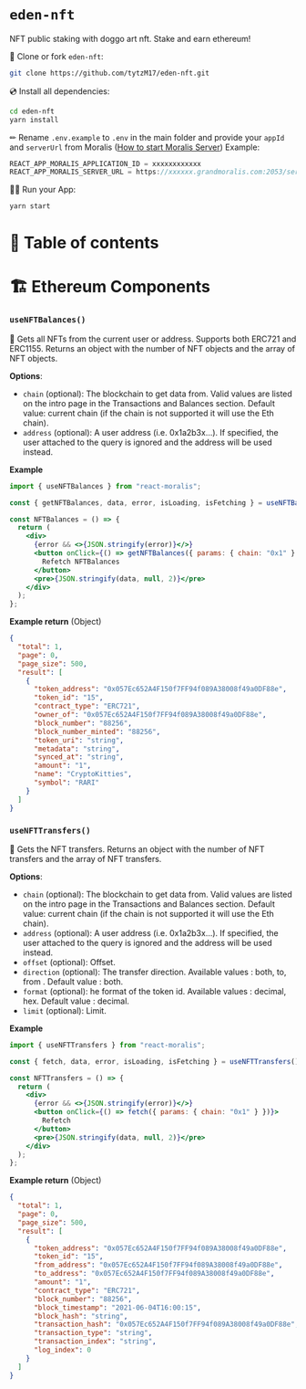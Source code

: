 # `eden-nft`

NFT public staking with doggo art nft. Stake and earn ethereum!

📄 Clone or fork `eden-nft`:

```sh
git clone https://github.com/tytzM17/eden-nft.git
```

💿 Install all dependencies:

```sh
cd eden-nft
yarn install
```

✏ Rename `.env.example` to `.env` in the main folder and provide your `appId` and `serverUrl` from Moralis ([How to start Moralis Server](https://docs.moralis.io/moralis-server/getting-started/create-a-moralis-server))
Example:

```jsx
REACT_APP_MORALIS_APPLICATION_ID = xxxxxxxxxxxx
REACT_APP_MORALIS_SERVER_URL = https://xxxxxx.grandmoralis.com:2053/server
```

🚴‍♂️ Run your App:

```sh
yarn start
```

# 🧭 Table of contents


# 🏗 Ethereum Components

### `useNFTBalances()`

🎨 Gets all NFTs from the current user or address. Supports both ERC721 and ERC1155. Returns an object with the number of NFT objects and the array of NFT objects.

**Options**:

- `chain` (optional): The blockchain to get data from. Valid values are listed on the intro page in the Transactions and Balances section. Default value: current chain (if the chain is not supported it will use the Eth chain).
- `address` (optional): A user address (i.e. 0x1a2b3x...). If specified, the user attached to the query is ignored and the address will be used instead.

**Example**

```jsx
import { useNFTBalances } from "react-moralis";

const { getNFTBalances, data, error, isLoading, isFetching } = useNFTBalances();

const NFTBalances = () => {
  return (
    <div>
      {error && <>{JSON.stringify(error)}</>}
      <button onClick={() => getNFTBalances({ params: { chain: "0x1" } })}>
        Refetch NFTBalances
      </button>
      <pre>{JSON.stringify(data, null, 2)}</pre>
    </div>
  );
};
```

**Example return** (Object)

```json
{
  "total": 1,
  "page": 0,
  "page_size": 500,
  "result": [
    {
      "token_address": "0x057Ec652A4F150f7FF94f089A38008f49a0DF88e",
      "token_id": "15",
      "contract_type": "ERC721",
      "owner_of": "0x057Ec652A4F150f7FF94f089A38008f49a0DF88e",
      "block_number": "88256",
      "block_number_minted": "88256",
      "token_uri": "string",
      "metadata": "string",
      "synced_at": "string",
      "amount": "1",
      "name": "CryptoKitties",
      "symbol": "RARI"
    }
  ]
}
```

### `useNFTTransfers()`

🎨 Gets the NFT transfers. Returns an object with the number of NFT transfers and the array of NFT transfers.

**Options**:

- `chain` (optional): The blockchain to get data from. Valid values are listed on the intro page in the Transactions and Balances section. Default value: current chain (if the chain is not supported it will use the Eth chain).
- `address` (optional): A user address (i.e. 0x1a2b3x...). If specified, the user attached to the query is ignored and the address will be used instead.
- `offset` (optional): Offset.
- `direction` (optional): The transfer direction. Available values : both, to, from . Default value : both.
- `format` (optional): he format of the token id. Available values : decimal, hex. Default value : decimal.
- `limit` (optional): Limit.

**Example**

```jsx
import { useNFTTransfers } from "react-moralis";

const { fetch, data, error, isLoading, isFetching } = useNFTTransfers();

const NFTTransfers = () => {
  return (
    <div>
      {error && <>{JSON.stringify(error)}</>}
      <button onClick={() => fetch({ params: { chain: "0x1" } })}>
        Refetch
      </button>
      <pre>{JSON.stringify(data, null, 2)}</pre>
    </div>
  );
};
```

**Example return** (Object)

```json
{
  "total": 1,
  "page": 0,
  "page_size": 500,
  "result": [
    {
      "token_address": "0x057Ec652A4F150f7FF94f089A38008f49a0DF88e",
      "token_id": "15",
      "from_address": "0x057Ec652A4F150f7FF94f089A38008f49a0DF88e",
      "to_address": "0x057Ec652A4F150f7FF94f089A38008f49a0DF88e",
      "amount": "1",
      "contract_type": "ERC721",
      "block_number": "88256",
      "block_timestamp": "2021-06-04T16:00:15",
      "block_hash": "string",
      "transaction_hash": "0x057Ec652A4F150f7FF94f089A38008f49a0DF88e",
      "transaction_type": "string",
      "transaction_index": "string",
      "log_index": 0
    }
  ]
}
```

